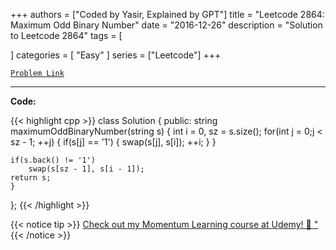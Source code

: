 
+++
authors = ["Coded by Yasir, Explained by GPT"]
title = "Leetcode 2864: Maximum Odd Binary Number"
date = "2016-12-26"
description = "Solution to Leetcode 2864"
tags = [
    
]
categories = [
    "Easy"
]
series = ["Leetcode"]
+++



[`Problem Link`](https://leetcode.com/problems/maximum-odd-binary-number/description/)

---

**Code:**

{{< highlight cpp >}}
class Solution {
public:
    string maximumOddBinaryNumber(string s) {
    int i = 0, sz = s.size();
    for(int j = 0;j < sz - 1; ++j) {
        if(s[j] == '1') {
            swap(s[j], s[i]);
            ++i;
        } 
    }
    
    if(s.back() != '1') 
        swap(s[sz - 1], s[i - 1]);
    return s;
    }
};
{{< /highlight >}}



{{< notice tip >}}
[Check out my Momentum Learning course at Udemy! 🚀 "](https://www.udemy.com/course/blind-75-the-data-structures-and-algorithms-essentials/)
{{< /notice >}}

